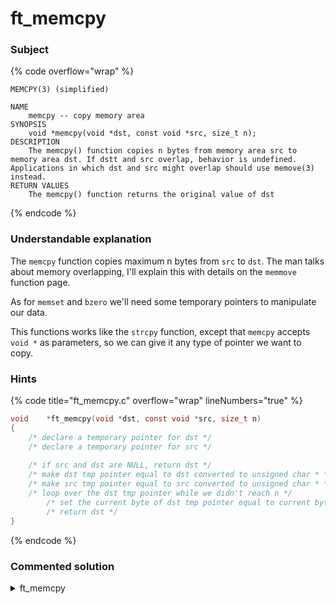 # ft\_memcpy

### Subject

{% code overflow="wrap" %}
```
MEMCPY(3) (simplified)

NAME
    memcpy -- copy memory area
SYNOPSIS
    void *memcpy(void *dst, const void *src, size_t n);
DESCRIPTION
    The memcpy() function copies n bytes from memory area src to memory area dst. If dstt and src overlap, behavior is undefined. Applications in which dst and src might overlap should use memove(3) instead.
RETURN VALUES
    The memcpy() function returns the original value of dst
```
{% endcode %}

### Understandable explanation

The `memcpy` function copies maximum n bytes from `src` to `dst`. The man talks about memory overlapping, I'll explain this with details on the `memmove` function page.

As for `memset` and `bzero` we'll need some temporary pointers to manipulate our data.

This functions works like the `strcpy` function, except that `memcpy` accepts `void *` as parameters, so we can give it any type of pointer we want to copy.

### Hints

{% code title="ft_memcpy.c" overflow="wrap" lineNumbers="true" %}
```c
void    *ft_memcpy(void *dst, const void *src, size_t n)
{
    /* declare a temporary pointer for dst */
    /* declare a temporary pointer for src */
    
    /* if src and dst are NULL, return dst */
    /* make dst tmp pointer equal to dst converted to unsigned char * */
    /* make src tmp pointer equal to src converted to unsigned char * */
    /* loop over the dst tmp pointer while we didn't reach n */
        /* set the current byte of dst tmp pointer equal to current byte of src tmp pointer */
        /* return dst */
}
```
{% endcode %}

### Commented solution

<details>

<summary>ft_memcpy</summary>

{% code title="ft_memcpy.c" overflow="wrap" lineNumbers="true" %}
```c
#include "libft.h"

void    *ft_memcpy(void *dst, const void *src, size_t n)
{
    /* declaring both our temporary pointers */
    unsigned char    *tmp_dst;
    unsigned char    *tmp_src;
    
    /* if both dst and src are NULL pointers we can directly return
     * dst since we won't do anything on it
     */
    if (dst == (void *)0 && src == (void *)0)
        return (dst);
    /* assigning both our temporary pointers to the converted
     * values of the "real" pointers
     */
    tmp_dst = (unsigned char *) dst;
    tmp_src = (unsigned char *) src;
    /* looping on both our temporary pointer until we reach 
     * n bytes
     */
    while (n > 0)
    {
        /* making current byte of tmp_dst = current byte of
         * tmp_src 
         */
        *(tmp_dst++) = *(tmp_src++);
        /* reducing n by one so we only copy n bytes */
        n--;
    }
    /* returning original dst, not our temporary pointer */
    return (dst);
}
```
{% endcode %}

</details>
